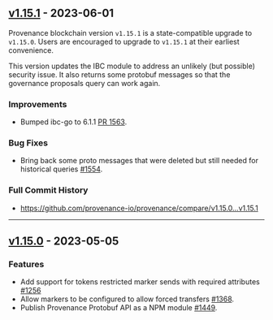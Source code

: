 ## [v1.15.1](https://github.com/provenance-io/provenance/releases/tag/v1.15.1) - 2023-06-01

Provenance blockchain version `v1.15.1` is a state-compatible upgrade to `v1.15.0`. Users are encouraged to upgrade to `v1.15.1` at their earliest convenience.

This version updates the IBC module to address an unlikely (but possible) security issue. It also returns some protobuf messages so that the governance proposals query can work again.

### Improvements

* Bumped ibc-go to 6.1.1 [PR 1563](https://github.com/provenance-io/provenance/pull/1563).

### Bug Fixes

* Bring back some proto messages that were deleted but still needed for historical queries [#1554](https://github.com/provenance-io/provenance/issues/1554).

### Full Commit History

* https://github.com/provenance-io/provenance/compare/v1.15.0...v1.15.1

---

## [v1.15.0](https://github.com/provenance-io/provenance/releases/tag/v1.15.0) - 2023-05-05

### Features

* Add support for tokens restricted marker sends with required attributes [#1256](https://github.com/provenance-io/provenance/issues/1256)
* Allow markers to be configured to allow forced transfers [#1368](https://github.com/provenance-io/provenance/issues/1368).
* Publish Provenance Protobuf API as a NPM module [#1449](https://github.com/provenance-io/provenance/issues/1449).
